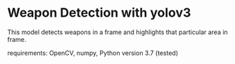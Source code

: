 # Weapon Detection with yolov3
This model detects weapons in a frame and highlights that particular area in frame.

requirements:
OpenCV, numpy, Python version 3.7 (tested)
